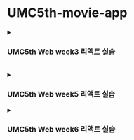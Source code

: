 # UMC5th-movie-app

<details>
<summary><h3>UMC5th Web week3 리액트 실습</h3></summary>
<div markdown="1">
<img width="1512" alt="영화 앱 구현 실습 사진" src="https://github.com/rnrgll/UMC5th-movie-app/assets/105702023/88aada98-83e9-4f80-a2af-61ecfd539754">
<img width="1512" src="https://github.com/rnrgll/UMC5th-movie-app/assets/105702023/ca1ee76f-a3a9-439c-9430-223380f6f6b0">
</div>
</details>
<br>

<details>
<summary><h3>UMC5th Web week5 리액트 실습</h3></summary>
<div markdown="1">
<img width="1512" alt="스크린샷 2023-11-07 오후 3 36 54" src="https://github.com/rnrgll/UMC5th-movie-app/assets/105702023/cc3931c7-d8b4-41f5-98d4-e9c0d167d2c7">
<img width="1512" alt="스크린샷 2023-11-07 오후 3 37 00" src="https://github.com/rnrgll/UMC5th-movie-app/assets/105702023/6b874e5b-818d-40e2-aac8-dfef22e0b93b">
</div>
</details>


<details>
<summary><h3>UMC5th Web week6 리액트 실습</h3></summary>
<div markdown="1">
<img width="1512" alt="영화 페이지 연결" src="https://github.com/rnrgll/UMC5th-movie-app/assets/105702023/55d9dae7-2bbc-44fd-b16d-5bf19c33c118">
<img width="1512" alt="영화 상세 페이지 src="https://github.com/rnrgll/UMC5th-movie-app/assets/105702023/5338c933-ffe7-4ee1-b24b-864b6c088993">
<img width="1512" alt="에러페이지" src="https://github.com/rnrgll/UMC5th-movie-app/assets/105702023/820f646e-2cad-4d4e-86a0-21a283ae736b">
</div>
</details>
<br>
